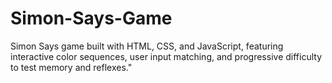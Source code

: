 # Simon-Says-Game
Simon Says game built with HTML, CSS, and JavaScript, featuring interactive color sequences, user input matching, and progressive difficulty to test memory and reflexes."